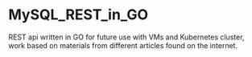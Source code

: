 # MySQL_REST_in_GO
REST api written in GO for future use with VMs and Kubernetes cluster, work based on materials from different articles found on the internet. 
